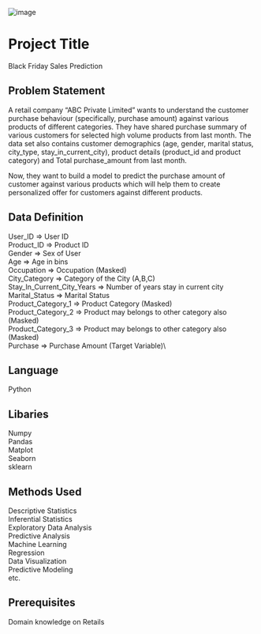 ![image](black_friday.JPG)

# Project Title

Black Friday Sales Prediction

## Problem Statement

A retail company “ABC Private Limited” wants to understand the customer purchase behaviour (specifically, purchase amount) against various products of different categories. They have shared purchase summary of various customers for selected high volume products from last month.
The data set also contains customer demographics (age, gender, marital status, city_type, stay_in_current_city), product details (product_id and product category) and Total purchase_amount from last month.

Now, they want to build a model to predict the purchase amount of customer against various products which will help them to create personalized offer for customers against different products.

## Data Definition
User_ID => User ID\
Product_ID  => Product ID\
Gender => Sex of User\
Age  => Age in bins\
Occupation => Occupation (Masked)\
City_Category	 => Category of the City (A,B,C)\
Stay_In_Current_City_Years => Number of years stay in current city\
Marital_Status => Marital Status\
Product_Category_1 => Product Category (Masked)\
Product_Category_2 => Product may belongs to other category also (Masked)\
Product_Category_3 => Product may belongs to other category also (Masked)\
Purchase => Purchase Amount (Target Variable)\

## Language
Python

## Libaries
Numpy\
Pandas\
Matplot\
Seaborn\
sklearn

## Methods Used
Descriptive Statistics\
Inferential Statistics\
Exploratory Data Analysis\
Predictive Analysis\
Machine Learning\
Regression\
Data Visualization\
Predictive Modeling\
etc.
## Prerequisites
Domain knowledge on Retails

